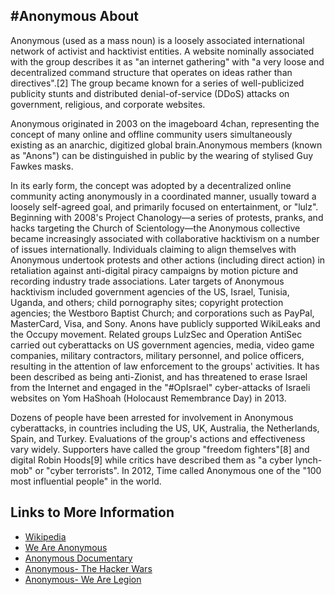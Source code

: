 #Anonymous
About
----
  
Anonymous (used as a mass noun) is a loosely associated international network of activist and hacktivist entities. A website nominally associated with the group describes it as "an internet gathering" with "a very loose and decentralized command structure that operates on ideas rather than directives".[2] The group became known for a series of well-publicized publicity stunts and distributed denial-of-service (DDoS) attacks on government, religious, and corporate websites.

Anonymous originated in 2003 on the imageboard 4chan, representing the concept of many online and offline community users simultaneously existing as an anarchic, digitized global brain.Anonymous members (known as "Anons") can be distinguished in public by the wearing of stylised Guy Fawkes masks.

In its early form, the concept was adopted by a decentralized online community acting anonymously in a coordinated manner, usually toward a loosely self-agreed goal, and primarily focused on entertainment, or "lulz". Beginning with 2008's Project Chanology—a series of protests, pranks, and hacks targeting the Church of Scientology—the Anonymous collective became increasingly associated with collaborative hacktivism on a number of issues internationally. Individuals claiming to align themselves with Anonymous undertook protests and other actions (including direct action) in retaliation against anti-digital piracy campaigns by motion picture and recording industry trade associations. Later targets of Anonymous hacktivism included government agencies of the US, Israel, Tunisia, Uganda, and others; child pornography sites; copyright protection agencies; the Westboro Baptist Church; and corporations such as PayPal, MasterCard, Visa, and Sony. Anons have publicly supported WikiLeaks and the Occupy movement. Related groups LulzSec and Operation AntiSec carried out cyberattacks on US government agencies, media, video game companies, military contractors, military personnel, and police officers, resulting in the attention of law enforcement to the groups' activities. It has been described as being anti-Zionist, and has threatened to erase Israel from the Internet and engaged in the "#OpIsrael" cyber-attacks of Israeli websites on Yom HaShoah (Holocaust Remembrance Day) in 2013.

Dozens of people have been arrested for involvement in Anonymous cyberattacks, in countries including the US, UK, Australia, the Netherlands, Spain, and Turkey. Evaluations of the group's actions and effectiveness vary widely. Supporters have called the group "freedom fighters"[8] and digital Robin Hoods[9] while critics have described them as "a cyber lynch-mob" or "cyber terrorists". In 2012, Time called Anonymous one of the "100 most influential people" in the world.

Links to More Information
----

- [Wikipedia](http://en.wikipedia.org/wiki/Anonymous_%28group%29)
- [We Are Anonymous](http://www.amazon.com/We-Are-Inside-LulzSec-Insurgency/dp/0316213527/ref=sr_1_2?ie=UTF8&qid=1433377060&sr=8-2&keywords=anonymous+hackers)
- [Anonymous Documentary](https://www.youtube.com/watch?v=FAECyLvSCHg)
- [Anonymous- The Hacker Wars](https://www.youtube.com/watch?v=ku9edEKvGuY)
- [Anonymous- We Are Legion](https://www.youtube.com/watch?v=3SsLGPaYjvM)
